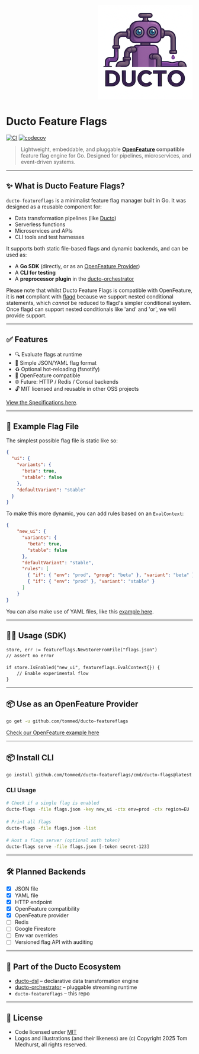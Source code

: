 <!--suppress HtmlDeprecatedAttribute -->
<p align="right">
    <a href="https://github.com/tommed" title="See Project Ducto">
        <img src="./assets/ducto-logo-small.png" alt="A part of Project Ducto"/>
    </a>
</p>

# Ducto Feature Flags

[![CI](https://github.com/tommed/ducto-featureflags/actions/workflows/ci.yml/badge.svg)](https://github.com/tommed/ducto-featureflags/actions/workflows/ci.yml)
[![codecov](https://codecov.io/gh/tommed/ducto-featureflags/branch/main/graph/badge.svg)](https://codecov.io/gh/tommed/ducto-featureflags)

> Lightweight, embeddable, and pluggable **[OpenFeature](https://openfeature.dev/) compatible** feature flag engine for 
> Go. Designed for pipelines, microservices, and event-driven systems.

---
## ✨ What is Ducto Feature Flags?

`ducto-featureflags` is a minimalist feature flag manager built in Go. It was designed as a reusable component for:
- Data transformation pipelines (like [Ducto](https://github.com/tommed))
- Serverless functions
- Microservices and APIs
- CLI tools and test harnesses

It supports both static file-based flags and dynamic backends, and can be used as:
- A **Go SDK** (directly, or as an [OpenFeature Provider](https://github.com/open-feature/go-sdk/openfeature))
- A **CLI for testing**
- A **preprocessor plugin** in the [ducto-orchestrator](https://github.com/tommed/ducto-orchestrator)

Please note that whilst Ducto Feature Flags is compatible with OpenFeature, 
it is **not** compliant with [flagd](https://flagd.dev/) because we support nested conditional
statements, which _cannot_ be reduced to flagd's simpler conditional system.
Once flagd can support nested conditionals like 'and' and 'or', we will provide support. 

---
## ✅ Features

- 🔍 Evaluate flags at runtime
- 🧩 Simple JSON/YAML flag format
- ♻️ Optional hot-reloading (fsnotify)
- 🤝 OpenFeature compatible
- 🌐 Future: HTTP / Redis / Consul backends
- 🔓 MIT licensed and reusable in other OSS projects

[View the Specifications here](./docs/specs.md).

---
## 🔧 Example Flag File

The simplest possible flag file is static like so:
```json
{
  "ui": {
    "variants": {
      "beta": true,
      "stable": false
    },
    "defaultVariant": "stable"
  }
}
```

To make this more dynamic, you can add rules based on an `EvalContext`:
```json
{
    "new_ui": {
      "variants": {
        "beta": true,
        "stable": false
      },
      "defaultVariant": "stable",
      "rules": [
        { "if": { "env": "prod", "group": "beta" }, "variant": "beta" },
        { "if": { "env": "prod" }, "variant": "stable" }
      ]
    }
}
```

You can also make use of YAML files, like this [example here](./examples/04-with_rules.yaml).

---
## 🧑‍💻 Usage (SDK)

```golang
store, err := featureflags.NewStoreFromFile("flags.json")
// assert no error

if store.IsEnabled("new_ui", featureflags.EvalContext{}) {
    // Enable experimental flow
}
```

---
## 📦 Use as an OpenFeature Provider

```bash
go get -u github.com/tommed/ducto-featureflags
```

[Check our OpenFeature example here](./openfeature/example_provider_test.go)

---
## 📦 Install CLI

```bash
go install github.com/tommed/ducto-featureflags/cmd/ducto-flags@latest
```

### CLI Usage

```bash
# Check if a single flag is enabled
ducto-flags -file flags.json -key new_ui -ctx env=prod -ctx region=EU

# Print all flags
ducto-flags -file flags.json -list

# Host a flags server (optional auth token)
ducto-flags serve -file flags.json [-token secret-123]
```

---
## 🛠️ Planned Backends
- [x] JSON file
- [x] YAML file
- [x] HTTP endpoint
- [x] OpenFeature compatibility
- [x] OpenFeature provider
- [ ] Redis
- [ ] Google Firestore
- [ ] Env var overrides
- [ ] Versioned flag API with auditing

---
## 🤖 Part of the Ducto Ecosystem
- [ducto-dsl](https://github.com/tommed/ducto-dsl) – declarative data transformation engine
- [ducto-orchestrator](https://github.com/tommed/ducto-orchestrator) – pluggable streaming runtime
- `ducto-featureflags` – this repo

---
## 🧰 License
- Code licensed under [MIT](./LICENSE)
- Logos and illustrations (and their likeness) are (c) Copyright 2025 Tom Medhurst, all rights reserved.
